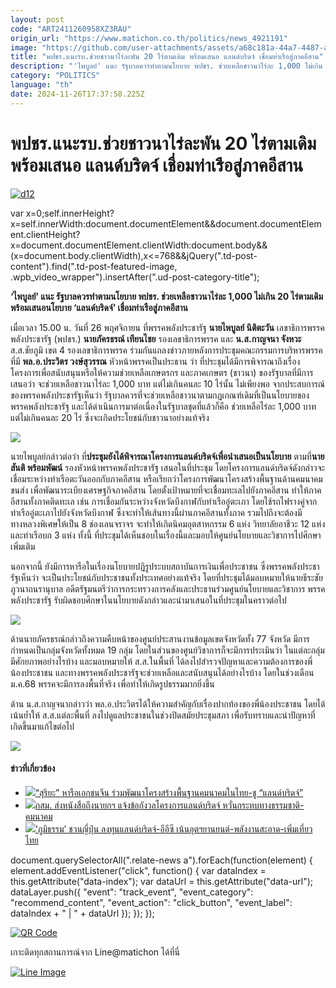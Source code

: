 ```yaml
---
layout: post
code: "ART2411260958XZ3RAU"
origin_url: "https://www.matichon.co.th/politics/news_4921191"
image: "https://github.com/user-attachments/assets/a68c181a-44a7-4487-a260-c4afc5460839"
title: "พปชร.แนะรบ.ช่วยชาวนาไร่ละพัน 20 ไร่ตามเดิม พร้อมเสนอ แลนด์บริดจ์ เชื่อมท่าเรือสู่ภาคอีสาน"
description: "'ไพบูลย์' แนะ รัฐบาลควรทำตามนโยบาย พปชร. ช่วยเหลือชาวนาไร่ละ 1,000 ไม่เกิน 20 ไร่ตามเดิม พร้อมเสนอนโยบาย 'แลนด์บริดจ์' เชื่อมท่าเรือสู่ภาคอีสาน"
category: "POLITICS"
language: "th"
date: 2024-11-26T17:37:58.225Z
---
```


# พปชร.แนะรบ.ช่วยชาวนาไร่ละพัน 20 ไร่ตามเดิม พร้อมเสนอ แลนด์บริดจ์ เชื่อมท่าเรือสู่ภาคอีสาน

[![](https://www.matichon.co.th/wp-content/uploads/2024/11/d12.jpg "d12")](https://www.matichon.co.th/wp-content/uploads/2024/11/d12.jpg)

var x=0;self.innerHeight?x=self.innerWidth:document.documentElement&&document.documentElement.clientHeight?x=document.documentElement.clientWidth:document.body&&(x=document.body.clientWidth),x<=768&&jQuery(".td-post-content").find(".td-post-featured-image, .wpb\_video\_wrapper").insertAfter(".ud-post-category-title");

**‘ไพบูลย์’ แนะ รัฐบาลควรทำตามนโยบาย พปชร. ช่วยเหลือชาวนาไร่ละ 1,000 ไม่เกิน 20 ไร่ตามเดิม พร้อมเสนอนโยบาย ‘แลนด์บริดจ์’ เชื่อมท่าเรือสู่ภาคอีสาน**

เมื่อเวลา 15.00 น. วันที่ 26 พฤศจิกายน ที่พรรคพลังประชารัฐ **นายไพบูลย์ นิติตะวัน** เลขาธิการพรรคพลังประชารัฐ (พปชร.) **นายภัครธรณ์ เทียนไชย** รองเลขาธิการพรรค และ **น.ส.กาญจนา จังหวะ** ส.ส.ชัยภูมิ เขต 4 รองเลขาธิการพรรค ร่วมกันแถลงข่าวภายหลังการประชุมคณะกรรมการบริหารพรรคที่มี **พล.อ.ประวิตร วงษ์สุวรรณ** หัวหน้าพรรคเป็นประธาน ว่า ที่ประชุมได้มีการพิจารณาถึงเรื่องโครงการเพื่อสนับสนุนหรือให้ความช่วยเหลือเกษตรกร และภาคเกษตร (ชาวนา) ของรัฐบาลที่มีการเสนอว่า จะช่วยเหลือชาวนาไร่ละ 1,000 บาท แต่ไม่เกินคนละ 10 ไร่นั้น ไม่เพียงพอ จากประสบการณ์ของพรรคพลังประชารัฐเห็นว่า รัฐบาลควรที่จะช่วยเหลือชาวนาตามกฎเกณฑ์เดิมที่เป็นนโยบายของพรรคพลังประชารัฐ และได้ดำเนินการมาต่อเนื่องในรัฐบาลชุดที่แล้วก็คือ ช่วยเหลือไร่ละ 1,000 บาท แต่ไม่เกินคนละ 20 ไร่ ซึ่งจะเกิดประโยชน์กับชาวนาอย่างแท้จริง

![](https://www.matichon.co.th/wp-content/uploads/2024/11/S__13475951_0.jpg)

นายไพบูลย์กล่าวต่อว่า ที่**ประชุมยังได้พิจารณาโครงการแลนด์บริดจ์เพื่อนำเสนอเป็นนโยบาย** ตามที่**นายสันติ พร้อมพัฒน์** รองหัวหน้าพรรคพลังประชารัฐ เสนอในที่ประชุม โดยโครงการแลนด์บริดจ์ดังกล่าวจะเชื่อมระหว่างท่าเรือตะวันออกกับภาคอีสาน หรือเรียกว่าโครงการพัฒนาโครงสร้างพื้นฐานด้านคมนาคม ขนส่ง เพื่อพัฒนาระเบียงเศรษฐกิจภาคอีสาน โดยตั้งเป้าหมายที่จะเชื่อมทะเลไปยังภาคอีสาน ทำให้ภาคอีสานทั้งภาคติดทะเล เช่น การเชื่อมกันระหว่างจังหวัดบึงกาฬกับท่าเรืออู่ตะเภา โดยใช้รถไฟรางคู่จากท่าเรืออู่ตะเภาไปยังจังหวัดบึงกาฬ ซึ่งจะทำให้เส้นทางนี้ผ่านภาคอีสานทั้งภาค รวมไปถึงจะต้องมีทางหลวงพิเศษให้เป็น 8 ช่องเลนจราจร จะทำให้เกิดนิคมอุตสาหกรรม 6 แห่ง วิทยาลัยอาชีวะ 12 แห่ง และท่าเรือบก 3 แห่ง ทั้งนี้ ที่ประชุมได้เห็นชอบในเรื่องนี้และมอบให้ศูนย์นโยบายและวิชาการไปศึกษาเพิ่มเติม

นอกจากนี้ ยังมีการหารือในเรื่องนโยบายปฎิรูประบบสถาบันการเงินเพื่อประชาชน ซึ่งพรรคพลังประชารัฐเห็นว่า จะเป็นประโยชน์กับประชาชนทั้งประเทศอย่างแท้จริง โดยที่ประชุมได้มอบหมายให้นายธีระชัย ภูวนาถนรานุบาล อดีตรัฐมนตรีว่าการกระทรวงการคลังและประธานร่วมศูนย์นโยบายและวิชาการ พรรคพลังประชารัฐ รับผิดชอบศึกษาในนโยบายดังกล่าวและนำมาเสนอในที่ประชุมในคราวต่อไป

![](https://www.matichon.co.th/wp-content/uploads/2024/11/S__13475949_0.jpg)

ด้านนายภัครธรณ์กล่าวถึงความคืบหน้าของศูนย์ประสานงานข้อมูลเขตจังหวัดทั้ง 77 จังหวัด มีการกำหนดเป็นกลุ่มจังหวัดทั้งหมด 19 กลุ่ม โดยในส่วนของศูนย์วิชาการก็จะมีการประเมินว่า ในแต่ละกลุ่มมีศักยภาพอย่างไรบ้าง และมอบหมายให้ ส.ส.ในพื้นที่ ได้ลงไปสำรวจปัญหาและความต้องการของพี่น้องประชาชน และทางพรรคพลังประชารัฐจะช่วยเหลือและสนับสนุนได้อย่างไรบ้าง โดยในช่วงเดือน ม.ค.68 พรรคจะมีการลงพื้นที่จริง เพื่อทำให้เกิดรูปธรรมมากยิ่งขึ้น

ด้าน น.ส.กาญจนากล่าวว่า พล.อ.ประวิตรได้ให้ความสำคัญกับเรื่องปากท้องของพี่น้องประชาชน โดยได้เน้นย้ำให้ ส.ส.แต่ละพื้นที่ ลงไปดูแลประชาชนในช่วงปิดสมัยประชุมสภา เพื่อรับทราบและนำปัญหาที่เกิดขึ้นมาแก้ไขต่อไป

![](https://www.matichon.co.th/wp-content/uploads/2024/11/S__13475946_0.jpg)

#### ข่าวที่เกี่ยวข้อง

*   [![](https://www.matichon.co.th/wp-content/uploads/2024/09/1514.jpg)“สุริยะ” หารือเอกชนจีน ร่วมพัฒนาโครงสร้างพื้นฐานคมนาคมในไทย-ชู “แลนด์บริดจ์”](https://www.matichon.co.th/economy/news_4819980)
*   [![](https://www.matichon.co.th/wp-content/uploads/2024/09/zhk1-wed.jpg)กสม. ส่งหนังสือถึงนายกฯ แจ้งข้อกังวลโครงการแลนด์บริดจ์ หวั่นกระทบทางธรรมชาติ-คมนาคม](https://www.matichon.co.th/politics/news_4812292)
*   [![](https://www.matichon.co.th/wp-content/uploads/2024/07/j728-1.jpg)‘ภูมิธรรม’ ชวนญี่ปุ่น ลงทุนแลนด์บริดจ์-อีอีซี เน้นอุตฯยานยนต์-พลังงานสะอาด-เพิ่มเที่ยวไทย](https://www.matichon.co.th/economy/news_4675588)

document.querySelectorAll(".relate-news a").forEach(function(element) { element.addEventListener("click", function() { var dataIndex = this.getAttribute("data-index"); var dataUrl = this.getAttribute("data-url"); dataLayer.push({ "event": "track\_event", "event\_category": "recommend\_content", "event\_action": "click\_button", "event\_label": dataIndex + " | " + dataUrl }); }); });

[![QR Code](https://www.matichon.co.th/wp-content/uploads/2023/07/wob1371z.jpg)](https://lin.ee/ht0nDxX)

เกาะติดทุกสถานการณ์จาก Line@matichon ได้ที่นี่

[![Line Image](https://www.matichon.co.th/wp-content/uploads/2023/07/th.png)](https://lin.ee/ht0nDxX)